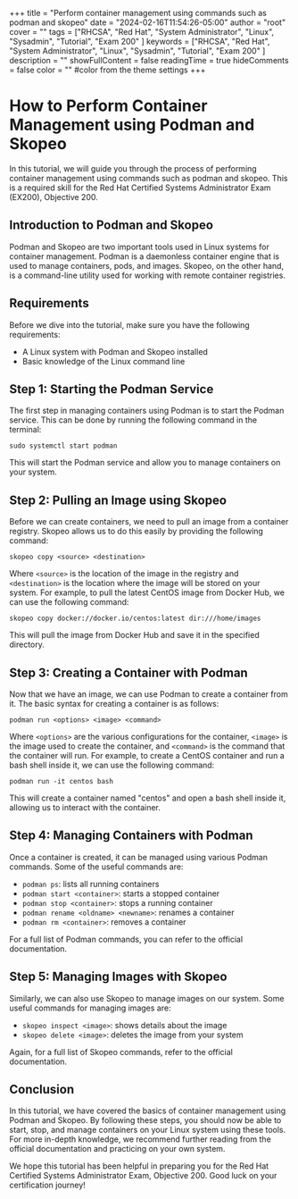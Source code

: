 +++
title = "Perform container management using commands such as podman and skopeo"
date = "2024-02-16T11:54:26-05:00"
author = "root"
cover = ""
tags = ["RHCSA", "Red Hat", "System Administrator", "Linux", "Sysadmin", "Tutorial", "Exam 200" ]
keywords = ["RHCSA", "Red Hat", "System Administrator", "Linux", "Sysadmin", "Tutorial", "Exam 200" ]
description = ""
showFullContent = false
readingTime = true
hideComments = false
color = "" #color from the theme settings
+++


# How to Perform Container Management using Podman and Skopeo

In this tutorial, we will guide you through the process of performing container management using commands such as podman and skopeo. This is a required skill for the Red Hat Certified Systems Administrator Exam (EX200), Objective 200.

## Introduction to Podman and Skopeo

Podman and Skopeo are two important tools used in Linux systems for container management. Podman is a daemonless container engine that is used to manage containers, pods, and images. Skopeo, on the other hand, is a command-line utility used for working with remote container registries.

## Requirements

Before we dive into the tutorial, make sure you have the following requirements:

- A Linux system with Podman and Skopeo installed
- Basic knowledge of the Linux command line

## Step 1: Starting the Podman Service

The first step in managing containers using Podman is to start the Podman service. This can be done by running the following command in the terminal:

`sudo systemctl start podman`

This will start the Podman service and allow you to manage containers on your system.

## Step 2: Pulling an Image using Skopeo

Before we can create containers, we need to pull an image from a container registry. Skopeo allows us to do this easily by providing the following command:

`skopeo copy <source> <destination>`

Where `<source>` is the location of the image in the registry and `<destination>` is the location where the image will be stored on your system. For example, to pull the latest CentOS image from Docker Hub, we can use the following command:

`skopeo copy docker://docker.io/centos:latest dir:///home/images`

This will pull the image from Docker Hub and save it in the specified directory.

## Step 3: Creating a Container with Podman

Now that we have an image, we can use Podman to create a container from it. The basic syntax for creating a container is as follows:

`podman run <options> <image> <command>`

Where `<options>` are the various configurations for the container, `<image>` is the image used to create the container, and `<command>` is the command that the container will run. For example, to create a CentOS container and run a bash shell inside it, we can use the following command:

`podman run -it centos bash`

This will create a container named "centos" and open a bash shell inside it, allowing us to interact with the container.

## Step 4: Managing Containers with Podman

Once a container is created, it can be managed using various Podman commands. Some of the useful commands are:

- `podman ps`: lists all running containers
- `podman start <container>`: starts a stopped container
- `podman stop <container>`: stops a running container
- `podman rename <oldname> <newname>`: renames a container
- `podman rm <container>`: removes a container

For a full list of Podman commands, you can refer to the official documentation.

## Step 5: Managing Images with Skopeo

Similarly, we can also use Skopeo to manage images on our system. Some useful commands for managing images are:

- `skopeo inspect <image>`: shows details about the image
- `skopeo delete <image>`: deletes the image from your system

Again, for a full list of Skopeo commands, refer to the official documentation.

## Conclusion

In this tutorial, we have covered the basics of container management using Podman and Skopeo. By following these steps, you should now be able to start, stop, and manage containers on your Linux system using these tools. For more in-depth knowledge, we recommend further reading from the official documentation and practicing on your own system.

We hope this tutorial has been helpful in preparing you for the Red Hat Certified Systems Administrator Exam, Objective 200. Good luck on your certification journey!